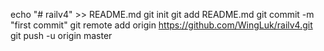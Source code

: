 echo "# railv4" >> README.md
git init
git add README.md
git commit -m "first commit"
git remote add origin https://github.com/WingLuk/railv4.git
git push -u origin master
